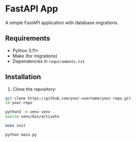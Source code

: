 # FastAPI App

A simple FastAPI application with database migrations.

## Requirements

- Python 3.11+
- Make (for migrations)
- Dependencies in `requirements.txt`

## Installation

1. Clone the repository:

```bash
git clone https://github.com/your-username/your-repo.git
cd your-repo

python3 -m venv venv
source venv/bin/activate

make init

python main.py
